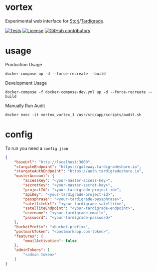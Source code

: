 # vortex

Experimental web interface for [Storj](https://storj.io/)/[Tardigrade](https://tardigrade.io/).

[![Tests](https://github.com/storj-thirdparty/vortex/workflows/tests/badge.svg)](https://github.com/storj-thirdparty/vortex/actions?query=workflow%3Atests)
[![License](https://img.shields.io/badge/license-AGPLv3-blue.svg?label=license)](https://github.com/Storj/storj-thirdparty/vortex/blob/master/LICENSE)
[![GitHub contributors](https://img.shields.io/github/contributors/storj-thirdparty/vortex.svg)](https://github.com/storj-thirdparty/vortex/graphs/contributors)


# usage
Production Usage

```
docker-compose up -d --force-recreate --build
```

Development Usage

```
docker-compose -f docker-compose-dev.yml up -d --force-recreate --build
```

Manually Run Audit

```
docker exec -it vortex_vortex_1 /usr/src/app/scripts/audit.sh
```

# config

To run you need a `config.json`

```json
{
	"baseUrl": "http://localhost:3000",
	"stargateEndpoint": "https://gateway.tardigradeshare.io",
	"stargateAuthEndpoint": "https://auth.tardigradeshare.io",
	"masterAccount": {
		"accessKey": "<your-master-access-key>",
		"secretKey": "<your-master-secret-key>",
		"projectId": "<your-tardigrade-project-id>",
		"apiKey": "<your-tardigrade-project-id>",
		"passphrase": "<your-tardigrade-passphrase>",
		"satelliteUrl": "<your-tardigrade-satellite>",
		"satelliteEndpoint": "<your-tardigrade-endpoint>",
		"username": "<your-tardigrade-email>",
		"password": "<your-tardigrade-password>"
	},
	"bucketPrefix": "<bucket-prefix>",
	"postmarkToken": "<postmarkapp.com-token>",
	"features": {
		"emailActivation": false
	},
	"adminTokens": [
		"<admin token>"
	]
}
```
